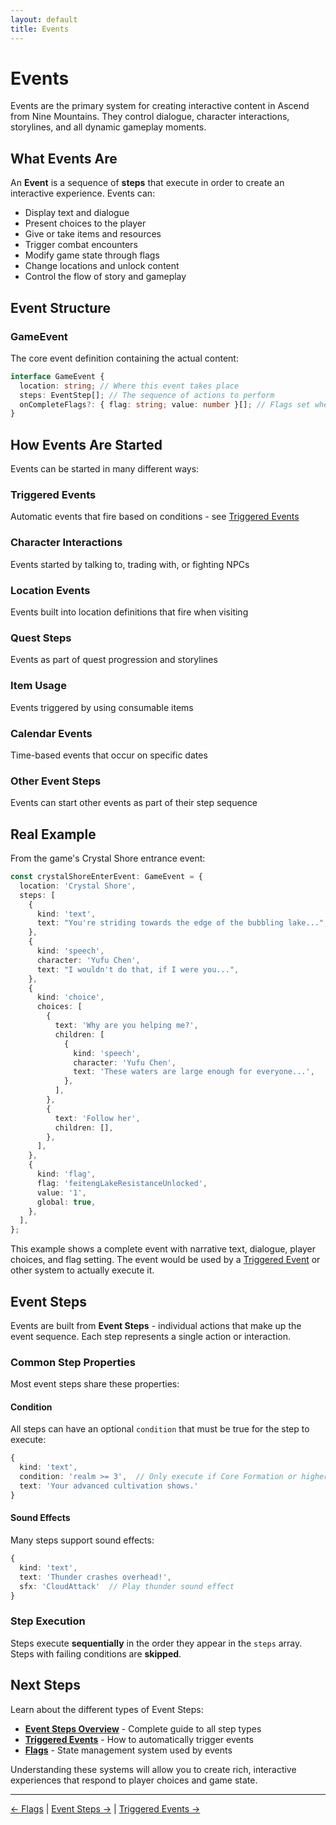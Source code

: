 ```yaml
---
layout: default
title: Events
---
```


# Events

Events are the primary system for creating interactive content in Ascend from Nine Mountains. They control dialogue, character interactions, storylines, and all dynamic gameplay moments.

## What Events Are

An **Event** is a sequence of **steps** that execute in order to create an interactive experience. Events can:

- Display text and dialogue
- Present choices to the player
- Give or take items and resources
- Trigger combat encounters
- Modify game state through flags
- Change locations and unlock content
- Control the flow of story and gameplay

## Event Structure

### GameEvent

The core event definition containing the actual content:

```typescript
interface GameEvent {
  location: string; // Where this event takes place
  steps: EventStep[]; // The sequence of actions to perform
  onCompleteFlags?: { flag: string; value: number }[]; // Flags set when event ends
}
```

## How Events Are Started

Events can be started in many different ways:

### Triggered Events

Automatic events that fire based on conditions - see [Triggered Events](/concepts/triggered-events/)

### Character Interactions

Events started by talking to, trading with, or fighting NPCs

### Location Events

Events built into location definitions that fire when visiting

### Quest Steps

Events as part of quest progression and storylines

### Item Usage

Events triggered by using consumable items

### Calendar Events

Time-based events that occur on specific dates

### Other Event Steps

Events can start other events as part of their step sequence

## Real Example

From the game's Crystal Shore entrance event:

```typescript
const crystalShoreEnterEvent: GameEvent = {
  location: 'Crystal Shore',
  steps: [
    {
      kind: 'text',
      text: "You're striding towards the edge of the bubbling lake...",
    },
    {
      kind: 'speech',
      character: 'Yufu Chen',
      text: "I wouldn't do that, if I were you...",
    },
    {
      kind: 'choice',
      choices: [
        {
          text: 'Why are you helping me?',
          children: [
            {
              kind: 'speech',
              character: 'Yufu Chen',
              text: 'These waters are large enough for everyone...',
            },
          ],
        },
        {
          text: 'Follow her',
          children: [],
        },
      ],
    },
    {
      kind: 'flag',
      flag: 'feitengLakeResistanceUnlocked',
      value: '1',
      global: true,
    },
  ],
};
```

This example shows a complete event with narrative text, dialogue, player choices, and flag setting. The event would be used by a [Triggered Event](triggered-events.md) or other system to actually execute it.

## Event Steps

Events are built from **Event Steps** - individual actions that make up the event sequence. Each step represents a single action or interaction.

### Common Step Properties

Most event steps share these properties:

#### Condition

All steps can have an optional `condition` that must be true for the step to execute:

```typescript
{
  kind: 'text',
  condition: 'realm >= 3',  // Only execute if Core Formation or higher
  text: 'Your advanced cultivation shows.'
}
```

#### Sound Effects

Many steps support sound effects:

```typescript
{
  kind: 'text',
  text: 'Thunder crashes overhead!',
  sfx: 'CloudAttack'  // Play thunder sound effect
}
```

### Step Execution

Steps execute **sequentially** in the order they appear in the `steps` array. Steps with failing conditions are **skipped**.

## Next Steps

Learn about the different types of Event Steps:

- **[Event Steps Overview](/concepts/event-steps/)** - Complete guide to all step types
- **[Triggered Events](/concepts/triggered-events/)** - How to automatically trigger events
- **[Flags](/concepts/flags/)** - State management system used by events

Understanding these systems will allow you to create rich, interactive experiences that respond to player choices and game state.

---

[← Flags](/concepts/flags/) | [Event Steps →](/concepts/event-steps/) | [Triggered Events →](/concepts/triggered-events/)
